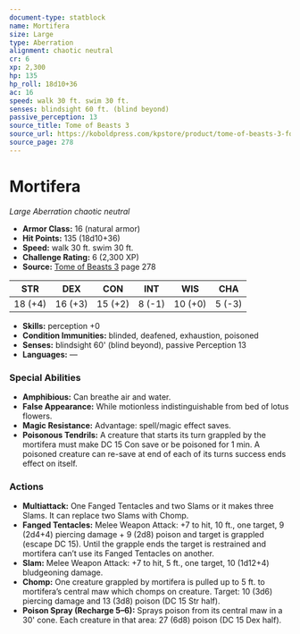 ```yaml
---
document-type: statblock
name: Mortifera
size: Large
type: Aberration
alignment: chaotic neutral
cr: 6
xp: 2,300
hp: 135
hp_roll: 18d10+36
ac: 16
speed: walk 30 ft. swim 30 ft.
senses: blindsight 60 ft. (blind beyond) 
passive_perception: 13
source_title: Tome of Beasts 3
source_url: https://koboldpress.com/kpstore/product/tome-of-beasts-3-for-5th-edition/
source_page: 278
---
```


# Mortifera

*Large* *Aberration* *chaotic neutral*

- **Armor Class:** 16 (natural armor)
- **Hit Points:** 135 (18d10+36)
- **Speed:** walk 30 ft. swim 30 ft.
- **Challenge Rating:** 6 (2,300 XP)
- **Source:** [Tome of Beasts 3](https://koboldpress.com/kpstore/product/tome-of-beasts-3-for-5th-edition/) page 278

| STR | DEX | CON | INT | WIS | CHA |
| --- | --- | --- | --- | --- | --- |
| 18 (+4) | 16 (+3) | 15 (+2) | 8 (-1) | 10 (+0) | 5 (-3) |

- **Skills:** perception +0
- **Condition Immunities:** blinded, deafened, exhaustion, poisoned
- **Senses:** blindsight 60' (blind beyond), passive Perception 13
- **Languages:** —

### Special Abilities

- **Amphibious:** Can breathe air and water.
- **False Appearance:** While motionless indistinguishable from bed of lotus flowers.
- **Magic Resistance:** Advantage: spell/magic effect saves.
- **Poisonous Tendrils:** A creature that starts its turn grappled by the mortifera must make DC 15 Con save or be poisoned for 1 min. A poisoned creature can re-save at end of each of its turns success ends effect on itself.

### Actions

- **Multiattack:** One Fanged Tentacles and two Slams or it makes three Slams. It can replace two Slams with Chomp.
- **Fanged Tentacles:** Melee Weapon Attack: +7 to hit, 10 ft., one target, 9 (2d4+4) piercing damage + 9 (2d8) poison and target is grappled (escape DC 15). Until the grapple ends the target is restrained and mortifera can’t use its Fanged Tentacles on another.
- **Slam:** Melee Weapon Attack: +7 to hit, 5 ft., one target, 10 (1d12+4) bludgeoning damage.
- **Chomp:** One creature grappled by mortifera is pulled up to 5 ft. to mortifera’s central maw which chomps on creature. Target: 10 (3d6) piercing damage and 13 (3d8) poison (DC 15 Str half).
- **Poison Spray (Recharge 5–6):** Sprays poison from its central maw in a 30' cone. Each creature in that area: 27 (6d8) poison (DC 15 Dex half).
